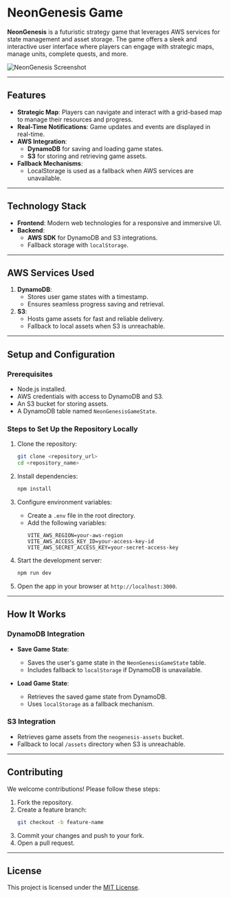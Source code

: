 # NeonGenesis Game

**NeonGenesis** is a futuristic strategy game that leverages AWS services for state management and asset storage. The game offers a sleek and interactive user interface where players can engage with strategic maps, manage units, complete quests, and more.

![NeonGenesis Screenshot](./Screenshot%202025-01-15%20024425.png)

---

## Features

- **Strategic Map**: Players can navigate and interact with a grid-based map to manage their resources and progress.
- **Real-Time Notifications**: Game updates and events are displayed in real-time.
- **AWS Integration**:
  - **DynamoDB** for saving and loading game states.
  - **S3** for storing and retrieving game assets.
- **Fallback Mechanisms**:
  - LocalStorage is used as a fallback when AWS services are unavailable.

---

## Technology Stack

- **Frontend**: Modern web technologies for a responsive and immersive UI.
- **Backend**:
  - **AWS SDK** for DynamoDB and S3 integrations.
  - Fallback storage with `localStorage`.

---

## AWS Services Used

1. **DynamoDB**:
   - Stores user game states with a timestamp.
   - Ensures seamless progress saving and retrieval.
2. **S3**:
   - Hosts game assets for fast and reliable delivery.
   - Fallback to local assets when S3 is unreachable.

---

## Setup and Configuration

### Prerequisites

- Node.js installed.
- AWS credentials with access to DynamoDB and S3.
- An S3 bucket for storing assets.
- A DynamoDB table named `NeonGenesisGameState`.

### Steps to Set Up the Repository Locally

1. Clone the repository:
   ```bash
   git clone <repository_url>
   cd <repository_name>
   ```

2. Install dependencies:
   ```bash
   npm install
   ```

3. Configure environment variables:
   - Create a `.env` file in the root directory.
   - Add the following variables:
     ```env
     VITE_AWS_REGION=your-aws-region
     VITE_AWS_ACCESS_KEY_ID=your-access-key-id
     VITE_AWS_SECRET_ACCESS_KEY=your-secret-access-key
     ```

4. Start the development server:
   ```bash
   npm run dev
   ```

5. Open the app in your browser at `http://localhost:3000`.

---

## How It Works

### DynamoDB Integration

- **Save Game State**:
  - Saves the user's game state in the `NeonGenesisGameState` table.
  - Includes fallback to `localStorage` if DynamoDB is unavailable.

- **Load Game State**:
  - Retrieves the saved game state from DynamoDB.
  - Uses `localStorage` as a fallback mechanism.

### S3 Integration

- Retrieves game assets from the `neogenesis-assets` bucket.
- Fallback to local `/assets` directory when S3 is unreachable.

---

## Contributing

We welcome contributions! Please follow these steps:

1. Fork the repository.
2. Create a feature branch:
   ```bash
   git checkout -b feature-name
   ```
3. Commit your changes and push to your fork.
4. Open a pull request.

---

## License

This project is licensed under the [MIT License](./LICENSE).
